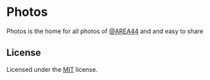 # Photos

Photos is the home for all photos of [@AREA44](https://github.com/AREA44) and and easy to share

## License

Licensed under the [MIT](LICENSE.md) license.
